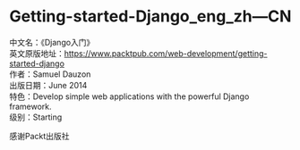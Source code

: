 # Getting-started-Django_eng_zh—CN
中文名：《Django入门》  
英文原版地址：https://www.packtpub.com/web-development/getting-started-django  
作者：Samuel Dauzon  
出版日期：June 2014  
特色：Develop simple web applications with the powerful Django framework.  
级别：Starting  

感谢Packt出版社
